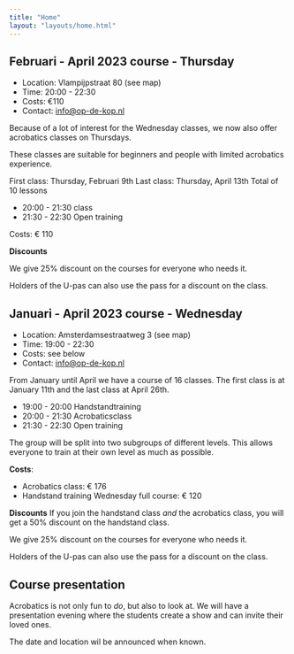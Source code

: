 ```yaml
---
title: "Home"
layout: "layouts/home.html"
---
```


## Februari - April 2023 course - Thursday

- Location: Vlampijpstraat 80 (see map)
- Time: 20:00 - 22:30
- Costs: €110
- Contact: info@op-de-kop.nl

Because of a lot of interest for the Wednesday classes, we now also offer
acrobatics classes on Thursdays.

These classes are suitable for beginners and people with limited acrobatics experience.

First class: Thursday, Februari 9th
Last class: Thursday, April 13th
Total of 10 lessons

- 20:00 - 21:30 class
- 21:30 - 22:30 Open training

Costs: € 110

**Discounts**

We give 25% discount on the courses for everyone who needs it.

Holders of the U-pas can also use the pass for a discount on the class.

## Januari - April 2023 course - Wednesday

- Location: Amsterdamsestraatweg 3 (see map)
- Time: 19:00 - 22:30
- Costs: see below
- Contact: info@op-de-kop.nl

From January until April we have a course of 16 classes. The first class is at January 11th and the last class at April 26th.

- 19:00 - 20:00 Handstandtraining
- 20:00 - 21:30 Acrobaticsclass
- 21:30 - 22:30 Open training

The group will be split into two subgroups of different levels. This allows everyone to train at their own level as much as possible.

**Costs**:

- Acrobatics class: € 176
- Handstand training Wednesday full course: € 120

**Discounts**
If you join the handstand class _and_ the acrobatics class, you will get a 50% discount on the handstand class.

We give 25% discount on the courses for everyone who needs it.

Holders of the U-pas can also use the pass for a discount on the class.

## Course presentation

Acrobatics is not only fun to _do_, but also to look at. We will have a presentation evening where the students create a show and can invite their loved ones.

The date and location wil be announced when known.
